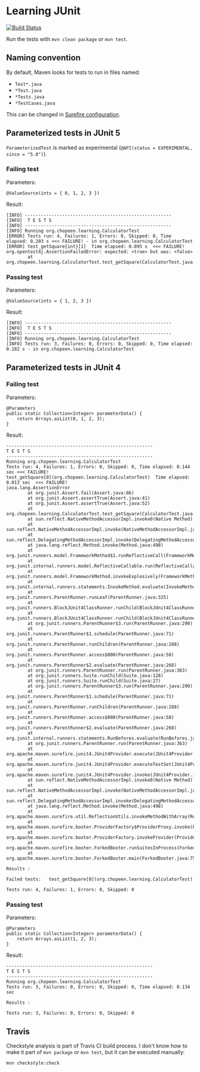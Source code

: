 # Learning JUnit

[![Build Status](https://travis-ci.com/chopeen/learning-junit.svg?branch=master)](https://travis-ci.com/chopeen/learning-junit)

Run the tests with `mvn clean package` or `mvn test`.

## Naming convention

By default, Maven looks for tests to run in files named:

- `Test*.java`
- `*Test.java`
- `*Tests.java`
- `*TestCases.java`

This can be changed in [Surefire configuration](https://maven.apache.org/surefire/maven-surefire-plugin/test-mojo.html#includes).

## Parameterized tests in JUnit 5

`ParameterizedTest` is marked as experimental (`@API(status = EXPERIMENTAL, since = "5.0")`).

### Failing test

Parameters:

    @ValueSource(ints = { 0, 1, 2, 3 })

Result:

    [INFO] -------------------------------------------------------
    [INFO]  T E S T S
    [INFO] -------------------------------------------------------
    [INFO] Running org.chopeen.learning.CalculatorTest
    [ERROR] Tests run: 4, Failures: 1, Errors: 0, Skipped: 0, Time elapsed: 0.203 s <<< FAILURE! - in org.chopeen.learning.CalculatorTest
    [ERROR] test_getSquare{int}[1]  Time elapsed: 0.095 s  <<< FAILURE!
    org.opentest4j.AssertionFailedError: expected: <true> but was: <false>
            at org.chopeen.learning.CalculatorTest.test_getSquare(CalculatorTest.java:20)

### Passing test

Parameters:

    @ValueSource(ints = { 1, 2, 3 })

Result:

    [INFO] -------------------------------------------------------
    [INFO]  T E S T S
    [INFO] -------------------------------------------------------
    [INFO] Running org.chopeen.learning.CalculatorTest
    [INFO] Tests run: 3, Failures: 0, Errors: 0, Skipped: 0, Time elapsed: 0.182 s - in org.chopeen.learning.CalculatorTest

## Parameterized tests in JUnit 4

### Failing test

Parameters:

    @Parameters
    public static Collection<Integer> parameterData() {
        return Arrays.asList(0, 1, 2, 3);
    }

Result:

    -------------------------------------------------------
    T E S T S
    -------------------------------------------------------
    Running org.chopeen.learning.CalculatorTest
    Tests run: 4, Failures: 1, Errors: 0, Skipped: 0, Time elapsed: 0.144 sec <<< FAILURE!
    test_getSquare[0](org.chopeen.learning.CalculatorTest)  Time elapsed: 0.013 sec  <<< FAILURE!
    java.lang.AssertionError
            at org.junit.Assert.fail(Assert.java:86)
            at org.junit.Assert.assertTrue(Assert.java:41)
            at org.junit.Assert.assertTrue(Assert.java:52)
            at org.chopeen.learning.CalculatorTest.test_getSquare(CalculatorTest.java:36)
            at sun.reflect.NativeMethodAccessorImpl.invoke0(Native Method)
            at sun.reflect.NativeMethodAccessorImpl.invoke(NativeMethodAccessorImpl.java:62)
            at sun.reflect.DelegatingMethodAccessorImpl.invoke(DelegatingMethodAccessorImpl.java:43)
            at java.lang.reflect.Method.invoke(Method.java:498)
            at org.junit.runners.model.FrameworkMethod$1.runReflectiveCall(FrameworkMethod.java:50)
            at org.junit.internal.runners.model.ReflectiveCallable.run(ReflectiveCallable.java:12)
            at org.junit.runners.model.FrameworkMethod.invokeExplosively(FrameworkMethod.java:47)
            at org.junit.internal.runners.statements.InvokeMethod.evaluate(InvokeMethod.java:17)
            at org.junit.runners.ParentRunner.runLeaf(ParentRunner.java:325)
            at org.junit.runners.BlockJUnit4ClassRunner.runChild(BlockJUnit4ClassRunner.java:78)
            at org.junit.runners.BlockJUnit4ClassRunner.runChild(BlockJUnit4ClassRunner.java:57)
            at org.junit.runners.ParentRunner$3.run(ParentRunner.java:290)
            at org.junit.runners.ParentRunner$1.schedule(ParentRunner.java:71)
            at org.junit.runners.ParentRunner.runChildren(ParentRunner.java:288)
            at org.junit.runners.ParentRunner.access$000(ParentRunner.java:58)
            at org.junit.runners.ParentRunner$2.evaluate(ParentRunner.java:268)
            at org.junit.runners.ParentRunner.run(ParentRunner.java:363)
            at org.junit.runners.Suite.runChild(Suite.java:128)
            at org.junit.runners.Suite.runChild(Suite.java:27)
            at org.junit.runners.ParentRunner$3.run(ParentRunner.java:290)
            at org.junit.runners.ParentRunner$1.schedule(ParentRunner.java:71)
            at org.junit.runners.ParentRunner.runChildren(ParentRunner.java:288)
            at org.junit.runners.ParentRunner.access$000(ParentRunner.java:58)
            at org.junit.runners.ParentRunner$2.evaluate(ParentRunner.java:268)
            at org.junit.internal.runners.statements.RunBefores.evaluate(RunBefores.java:26)
            at org.junit.runners.ParentRunner.run(ParentRunner.java:363)
            at org.apache.maven.surefire.junit4.JUnit4Provider.execute(JUnit4Provider.java:252)
            at org.apache.maven.surefire.junit4.JUnit4Provider.executeTestSet(JUnit4Provider.java:141)
            at org.apache.maven.surefire.junit4.JUnit4Provider.invoke(JUnit4Provider.java:112)
            at sun.reflect.NativeMethodAccessorImpl.invoke0(Native Method)
            at sun.reflect.NativeMethodAccessorImpl.invoke(NativeMethodAccessorImpl.java:62)
            at sun.reflect.DelegatingMethodAccessorImpl.invoke(DelegatingMethodAccessorImpl.java:43)
            at java.lang.reflect.Method.invoke(Method.java:498)
            at org.apache.maven.surefire.util.ReflectionUtils.invokeMethodWithArray(ReflectionUtils.java:189)
            at org.apache.maven.surefire.booter.ProviderFactory$ProviderProxy.invoke(ProviderFactory.java:165)
            at org.apache.maven.surefire.booter.ProviderFactory.invokeProvider(ProviderFactory.java:85)
            at org.apache.maven.surefire.booter.ForkedBooter.runSuitesInProcess(ForkedBooter.java:115)
            at org.apache.maven.surefire.booter.ForkedBooter.main(ForkedBooter.java:75)

    Results :

    Failed tests:   test_getSquare[0](org.chopeen.learning.CalculatorTest)

    Tests run: 4, Failures: 1, Errors: 0, Skipped: 0

### Passing test

Parameters:

    @Parameters
    public static Collection<Integer> parameterData() {
        return Arrays.asList(1, 2, 3);
    }

Result:

    -------------------------------------------------------
    T E S T S
    -------------------------------------------------------
    Running org.chopeen.learning.CalculatorTest
    Tests run: 3, Failures: 0, Errors: 0, Skipped: 0, Time elapsed: 0.134 sec

    Results :

    Tests run: 3, Failures: 0, Errors: 0, Skipped: 0

## Travis

Checkstyle analysis is part of Travis CI build process. I don't know how to make
it part of `mvn package` or `mvn test`, but it can be executed manually:

    mvn checkstyle:check
